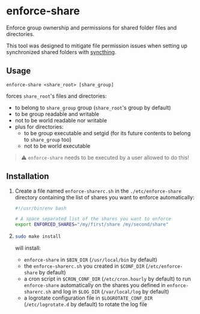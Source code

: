 # enforce-share

Enforce group ownership and permissions for shared folder files and directories.

This tool was designed to mitigate file permission issues
when setting up synchronized shared folders with [syncthing](https://syncthing.net/).

## Usage

```
enforce-share <share_root> [share_group]
```

forces `share_root`'s files and directories:

- to belong to `share_group` group (`share_root`'s group by default)
- to be group readable and writable
- not to be world readable nor writable
- plus for directories:
    - to be group executable and setgid (for its future contents to belong to `share_group` too)
    - not to be world executable

>   :warning: `enforce-share` needs to be executed by a user allowed to do this!

## Installation

1.  Create a file named `enforce-sharerc.sh` in the `./etc/enforce-share` directory
    containing the list of shares you want to enforce automatically:

    ```bash
    #!/usr/bin/env bash

    # A space separated list of the shares you want to enforce
    export ENFORCED_SHARES="/my/first/share /my/second/share"
    ```

1.  ```bash
    sudo make install
    ```

    will install:

    -   `enforce-share` in `$BIN_DIR` (`/usr/local/bin` by default)
    -   the `enforce-sharerc.sh` you created in `$CONF_DIR` (`/etc/enforce-share` by default)
    -   a cron script in `$CRON_CONF_DIR` (`/etc/cron.hourly` by default)
        to run `enforce-share` automatically on the shares you defined in `enforce-sharerc.sh`
        and log in `$LOG_DIR` (`/var/local/log` by default)
    -   a logrotate configuration file in `$LOGROTATE_CONF_DIR` (`/etc/logrotate.d` by default)
        to rotate the log file
